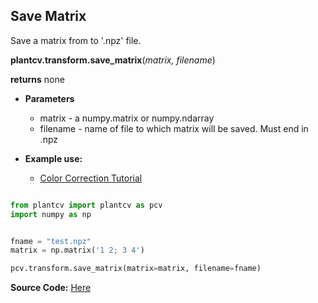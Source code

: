 ## Save Matrix

Save a matrix from to '.npz' file. 

**plantcv.transform.save_matrix**(*matrix, filename*)

**returns** none

- **Parameters**
    - matrix   - a numpy.matrix or numpy.ndarray
    - filename - name of file to which matrix will be saved. Must end in .npz
    
- **Example use:**
    - [Color Correction Tutorial](tutorials/transform_color_correction_tutorial.md)
    
```python

from plantcv import plantcv as pcv
import numpy as np


fname = "test.npz"
matrix = np.matrix('1 2; 3 4')

pcv.transform.save_matrix(matrix=matrix, filename=fname)

```

**Source Code:** [Here](https://github.com/danforthcenter/plantcv/blob/main/plantcv/plantcv/transform/color_correction.py)

